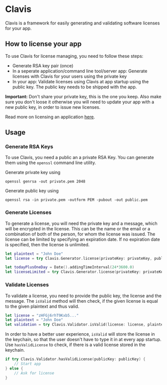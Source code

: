 # Clavis

Clavis is a framework for easily generating and validating software licenses for your app.


## How to license your app
To use Clavis for license managing, you need to follow these steps:
* Generate RSA key pair (once)
* In a seperate application/command line tool/server app: Generate licenses with Clavis for your users using the private key
* In your app: Validate licenses using Clavis at app startup using the public key. The public key needs to be shipped with the app.

**Important:** Don't share your private key, this is the one you keep. Also make sure you don't loose it otherwise you will need to update your app with a new public key, in order to issue new licenses. 

Read more on licensing an application [here](https://stackoverflow.com/a/14427572/3272409).




## Usage


### Generate RSA Keys
To use Clavis, you need a public an a private RSA Key. You can generate them using the `openssl` command line utility.

Generate private key using
```
openssl genrsa -out private.pem 2048
```

Generate public key using
```
openssl rsa -in private.pem -outform PEM -pubout -out public.pem
```


### Generate Licenses
To generate a license, you will need the private key and a message, which will be encrypted in the license. This can be the name or the email or a combination of both of the person, for whom the license was issued. The license can be limited by specifying an expiration date. If no expiration date is specified, then the license is unlimited.
```swift
let plaintext = "John Doe"
let license = try Clavis.Generator.license(privateKey: privateKey, publicKey: publicKey, keyMessage: plaintext)

let todayPlusOneDay = Date().addingTimeInterval(24*3600.0)
let licenseLimited = try Clavis.Generator.license(privateKey: privateKey, publicKey: publicKey, keyMessage: plaintext, expirationDate: todayPlusOneDay)
```


### Validate Licenses
To validate a license, you need to provide the public key, the license and the message. The `isValid` method will then check, if the given license is equal to the given plaintext and thus valid.
```swift
let license = "zHFGj6rhT9Kxb5..."
let plaintext = "John Doe"
let validation = try Clavis.Validator.isValid(license: license, plaintext: plaintext, publicKey: publicKey)
```

In order to have a better user experience, `isValid` will store the license in the keychain, so that the user doesn't have to type it in at every app startup. Use `hasValidLicense` to check, if there is a valid license stored in the keychain.
```swift
if try Clavis.Validator.hasValidLicense(publicKey: publicKey) {
    // Start app
} else {
    // Ask for license
}
```
